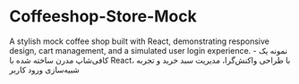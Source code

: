 # Coffeeshop-Store-Mock
A stylish mock coffee shop built with React, demonstrating responsive design, cart management, and a simulated user login experience. -  نمونه یک کافی‌شاپ مدرن ساخته شده با React، با طراحی واکنش‌گرا، مدیریت سبد خرید و تجربه شبیه‌سازی ورود کاربر
